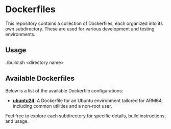 # Dockerfiles

This repository contains a collection of Dockerfiles, each organized into its own subdirectory. These are used for various development and testing environments.

## Usage

./build.sh \<directory name\>


## Available Dockerfiles

Below is a list of the available Dockerfile configurations:

*   **[ubuntu24](./ubuntu24/)**: A Dockerfile for an Ubuntu environment tailored for ARM64, including common utilities and a non-root user.

Feel free to explore each subdirectory for specific details, build instructions, and usage.
